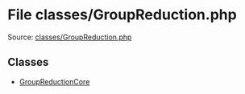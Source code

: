 File classes/GroupReduction.php
=========
Source: [classes/GroupReduction.php](https://github.com/PrestaShop/PrestaShop/blob/1.6.1.1/classes/GroupReduction.php)


Classes
-------

* [GroupReductionCore](class.GroupReductionCore.md)

